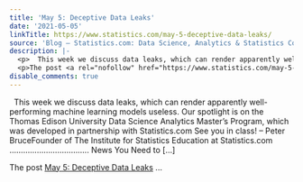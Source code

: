 ```yaml
---
title: 'May 5: Deceptive Data Leaks'
date: '2021-05-05'
linkTitle: https://www.statistics.com/may-5-deceptive-data-leaks/
source: 'Blog – Statistics.com: Data Science, Analytics & Statistics Courses'
description: |-
  <p>  This week we discuss data leaks, which can render apparently well-performing machine learning models useless. Our spotlight is on the Thomas Edison University Data Science Analytics Master’s Program, which was developed in partnership with Statistics.com See you in class! &#8211; Peter BruceFounder of The Institute for Statistics Education at Statistics.com &#8230;&#8230;&#8230;&#8230;&#8230;&#8230;&#8230;&#8230;&#8230;&#8230;&#8230;.. News You Need to [&#8230;]</p>
  <p>The post <a rel="nofollow" href="https://www.statistics.com/may-5-deceptive-data-leaks/">May 5: Deceptive Data Leaks</a>  ...
disable_comments: true
---
```

<p>  This week we discuss data leaks, which can render apparently well-performing machine learning models useless. Our spotlight is on the Thomas Edison University Data Science Analytics Master’s Program, which was developed in partnership with Statistics.com See you in class! &#8211; Peter BruceFounder of The Institute for Statistics Education at Statistics.com &#8230;&#8230;&#8230;&#8230;&#8230;&#8230;&#8230;&#8230;&#8230;&#8230;&#8230;.. News You Need to [&#8230;]</p>
<p>The post <a rel="nofollow" href="https://www.statistics.com/may-5-deceptive-data-leaks/">May 5: Deceptive Data Leaks</a>  ...